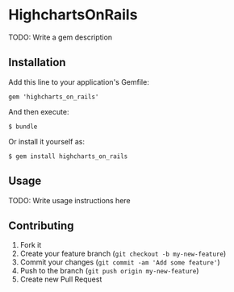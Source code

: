 # HighchartsOnRails

TODO: Write a gem description

## Installation

Add this line to your application's Gemfile:

    gem 'highcharts_on_rails'

And then execute:

    $ bundle

Or install it yourself as:

    $ gem install highcharts_on_rails

## Usage

TODO: Write usage instructions here

## Contributing

1. Fork it
2. Create your feature branch (`git checkout -b my-new-feature`)
3. Commit your changes (`git commit -am 'Add some feature'`)
4. Push to the branch (`git push origin my-new-feature`)
5. Create new Pull Request
